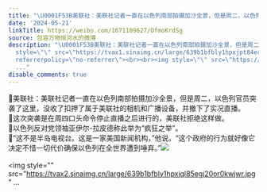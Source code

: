 ```yaml
---
title: "\U0001F53B美联社：美联社记者一直在以色列南部拍摄加沙全景，但是周二，以色列官员突袭了这里，没收了扣押了属于美联社的相机和广播设备，并撤下了实况直播。\U0001F53B这次..."
date: '2024-05-21'
linkTitle: https://weibo.com/1671109627/OfmoKrdSg
source: 包容万物恒河水的微博
description: "\U0001F53B美联社：美联社记者一直在以色列南部拍摄加沙全景，但是周二，以色列官员突袭了这里，没收了扣押了属于美联社的相机和广播设备，并撤下了实况直播。<br>\U0001F53B这次突袭是在周四口头命令停止直播之后进行的，美联社拒绝这样做。<br>\U0001F53B以色列反对党领袖亚伊尔-拉皮德称此举为“疯狂之举”。<br>\U0001F53B“这不是半岛电视台。这是一家美国新闻机构，”他说。“这个政府的行为就好像它决定不惜一切代价确保以色列在全世界遭到唾弃。”<img
  style=\"\" src=\"https://tvax1.sinaimg.cn/large/639b1bfbly1hpxjpt84ecj20v20w77hk.jpg\"
  referrerpolicy=\"no-referrer\"><br><br><img style=\"\" src=\"https://tvax2.sinaimg.cn/large/639b1bfbly1hpxjql85egj20or0kwjwr.jpg\"
  ..."
disable_comments: true
---
```

🔻美联社：美联社记者一直在以色列南部拍摄加沙全景，但是周二，以色列官员突袭了这里，没收了扣押了属于美联社的相机和广播设备，并撤下了实况直播。<br>🔻这次突袭是在周四口头命令停止直播之后进行的，美联社拒绝这样做。<br>🔻以色列反对党领袖亚伊尔-拉皮德称此举为“疯狂之举”。<br>🔻“这不是半岛电视台。这是一家美国新闻机构，”他说。“这个政府的行为就好像它决定不惜一切代价确保以色列在全世界遭到唾弃。”<img style="" src="https://tvax1.sinaimg.cn/large/639b1bfbly1hpxjpt84ecj20v20w77hk.jpg" referrerpolicy="no-referrer"><br><br><img style="" src="https://tvax2.sinaimg.cn/large/639b1bfbly1hpxjql85egj20or0kwjwr.jpg" ...